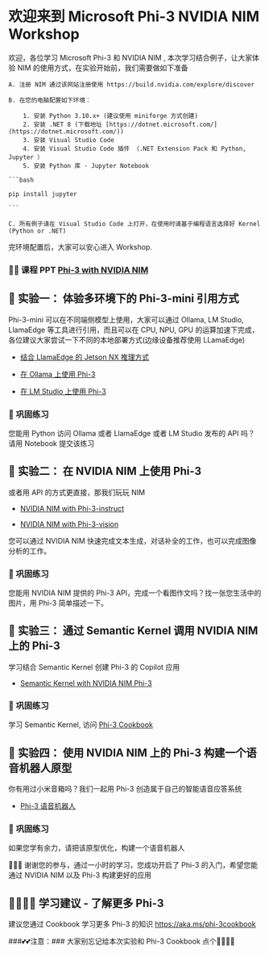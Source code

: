 # 欢迎来到 Microsoft Phi-3 NVIDIA NIM Workshop

欢迎，各位学习 Microsoft Phi-3 和 NVIDIA NIM , 本次学习结合例子，让大家体验 NIM 的使用方式，在实验开始前，我们需要做如下准备

    A. 注册 NIM 通过该网站注册使用 https://build.nvidia.com/explore/discover

    B. 在您的电脑配置如下环境：

        1. 安装 Python 3.10.x+ (建议使用 miniforge 方式创建)
        2. 安装 .NET 8 (下载地址 [https://dotnet.microsoft.com/](https://dotnet.microsoft.com/))
        3. 安装 Visual Studio Code
        4. 安装 Visual Studio Code 插件 （.NET Extension Pack 和 Python, Jupyter ）
        5. 安装 Python 库 - Jupyter Notebook

    ```bash

    pip install jupyter

    ```

    C. 所有例子请在 Visual Studio Code 上打开，在使用时请基于编程语言选择好 Kernel (Python or .NET)

完环境配置后，大家可以安心进入 Workshop. 

### **📖📖 课程 PPT** [Phi-3 with NVIDIA NIM](./ppt/nvidia-summer-bootcamp-kinfey.pdf)

## **🧪 实验一： 体验多环境下的 Phi-3-mini 引用方式**

Phi-3-mini 可以在不同端侧模型上使用，大家可以通过 Ollama, LM Studio, LlamaEdge 等工具进行引用，而且可以在 CPU, NPU, GPU 的运算加速下完成，各位建议大家尝试一下不同的本地部署方式(边缘设备推荐使用 LLamaEdge)

- [结合 LlamaEdge 的 Jetson NX 推理方式](https://github.com/microsoft/Phi-3CookBook/blob/main/md/03.Inference/translations/zh-cn/Jetson_Inference.md)

- [在 Ollama 上使用 Phi-3](https://github.com/microsoft/Phi-3CookBook/blob/main/md/02.QuickStart/translations/zh-cn/Ollama_QuickStart.md)

- [在 LM Studio 上使用 Phi-3](https://github.com/microsoft/Phi-3CookBook/blob/main/md/02.QuickStart/translations/zh-cn/LMStudio_QuickStart.md)

### **🍔 巩固练习**

您能用 Python 访问 Ollama 或者 LlamaEdge 或者 LM Studio 发布的 API 吗？ 请用 Notebook 提交该练习


## **🧪 实验二： 在 NVIDIA NIM 上使用 Phi-3**

或者用 API 的方式更直接，那我们玩玩 NIM

- [NVIDIA NIM with Phi-3-instruct](./Phi-3-Instruct.ipynb)

- [NVIDIA NIM with Phi-3-vision](./Phi-3-Vision.ipynb)

您可以通过 NVIDIA NIM 快速完成文本生成，对话补全的工作，也可以完成图像分析的工作。

### **🍔 巩固练习**

您能用 NVIDIA NIM 提供的 Phi-3 API，完成一个看图作文吗？找一张您生活中的图片，用 Phi-3 简单描述一下。


## **🧪 实验三： 通过 Semantic Kernel 调用 NVIDIA NIM 上的 Phi-3**

学习结合  Semantic Kernel 创建 Phi-3 的 Copilot 应用

 - [Semantic Kernel with NVIDIA NIM Phi-3](./Phi-3-SK.ipynb) 

### **🍔 巩固练习** 

学习 Semantic Kernel, 访问 [Phi-3 Cookbook](https://github.com/microsoft/semantickernelcookbook)


## **🧪 实验四： 使用 NVIDIA NIM 上的 Phi-3 构建一个语音机器人原型**

你有用过小米音箱吗？我们一起用 Phi-3 创造属于自己的智能语音应答系统

  - [Phi-3 语音机器人](./Phi-3-Voice.ipynb)


### **🍔 巩固练习**

如果您学有余力，请把该原型优化，构建一个语音机器人


🎉🎉🎉 谢谢您的参与，通过一小时的学习，您成功开启了 Phi-3 的入门，希望您能通过 NVIDIA NIM 以及 Phi-3 构建更好的应用

## **🚀🚀🚀🚀 学习建议 - 了解更多 Phi-3**

建议您通过 Cookbook 学习更多 Phi-3 的知识 https://aka.ms/phi-3cookbook

###💕💕注意：### 大家别忘记给本次实验和 Phi-3 Cookbook 点个🌟🌟🌟🌟

